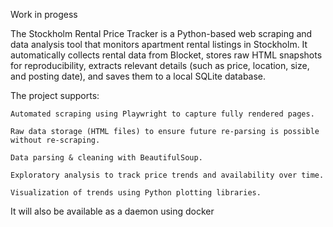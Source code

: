 Work in progess

The Stockholm Rental Price Tracker is a Python-based web scraping and data analysis tool that monitors apartment rental listings in Stockholm.
It automatically collects rental data from Blocket, stores raw HTML snapshots for reproducibility, extracts relevant details (such as price, location, size, and posting date), and saves them to a local SQLite database.

The project supports:

    Automated scraping using Playwright to capture fully rendered pages.

    Raw data storage (HTML files) to ensure future re-parsing is possible without re-scraping.

    Data parsing & cleaning with BeautifulSoup.

    Exploratory analysis to track price trends and availability over time.

    Visualization of trends using Python plotting libraries.

It will also be available as a daemon using docker
